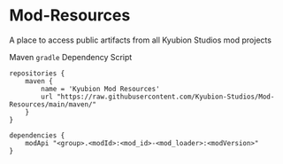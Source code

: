 # Mod-Resources
A place to access public artifacts from all Kyubion Studios mod projects



Maven `gradle` Dependency Script
```
repositories {
    maven {
        name = 'Kyubion Mod Resources'
        url "https://raw.githubusercontent.com/Kyubion-Studios/Mod-Resources/main/maven/"
    }
}

dependencies {
    modApi "<group>.<modId>:<mod_id>-<mod_loader>:<modVersion>"
}
```